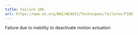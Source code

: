 ```yaml
---
title: Failure 106
url: https://www.w3.org/WAI/WCAG21/Techniques/failures/F106
---
```

Failure due to inability to deactivate motion actuation